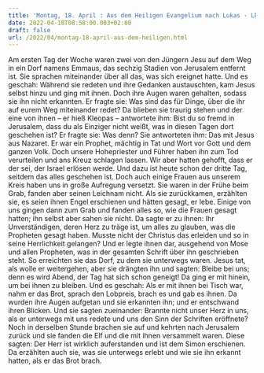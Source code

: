 ```yaml
---
title: 'Montag, 18. April : Aus dem Heiligen Evangelium nach Lukas - Lk 24,13-35.'
date: 2022-04-18T08:58:00.003+02:00
draft: false
url: /2022/04/montag-18-april-aus-dem-heiligen.html
---
```


Am ersten Tag der Woche waren zwei von den Jüngern Jesu auf dem Weg in ein Dorf namens Emmaus, das sechzig Stadien von Jerusalem entfernt ist. Sie sprachen miteinander über all das, was sich ereignet hatte. Und es geschah: Während sie redeten und ihre Gedanken austauschten, kam Jesus selbst hinzu und ging mit ihnen. Doch ihre Augen waren gehalten, sodass sie ihn nicht erkannten. Er fragte sie: Was sind das für Dinge, über die ihr auf eurem Weg miteinander redet? Da blieben sie traurig stehen und der eine von ihnen – er hieß Kleopas – antwortete ihm: Bist du so fremd in Jerusalem, dass du als Einziger nicht weißt, was in diesen Tagen dort geschehen ist? Er fragte sie: Was denn? Sie antworteten ihm: Das mit Jesus aus Nazaret. Er war ein Prophet, mächtig in Tat und Wort vor Gott und dem ganzen Volk. Doch unsere Hohepriester und Führer haben ihn zum Tod verurteilen und ans Kreuz schlagen lassen. Wir aber hatten gehofft, dass er der sei, der Israel erlösen werde. Und dazu ist heute schon der dritte Tag, seitdem das alles geschehen ist. Doch auch einige Frauen aus unserem Kreis haben uns in große Aufregung versetzt. Sie waren in der Frühe beim Grab, fanden aber seinen Leichnam nicht. Als sie zurückkamen, erzählten sie, es seien ihnen Engel erschienen und hätten gesagt, er lebe. Einige von uns gingen dann zum Grab und fanden alles so, wie die Frauen gesagt hatten; ihn selbst aber sahen sie nicht. Da sagte er zu ihnen: Ihr Unverständigen, deren Herz zu träge ist, um alles zu glauben, was die Propheten gesagt haben. Musste nicht der Christus das erleiden und so in seine Herrlichkeit gelangen? Und er legte ihnen dar, ausgehend von Mose und allen Propheten, was in der gesamten Schrift über ihn geschrieben steht. So erreichten sie das Dorf, zu dem sie unterwegs waren. Jesus tat, als wolle er weitergehen, aber sie drängten ihn und sagten: Bleibe bei uns; denn es wird Abend, der Tag hat sich schon geneigt! Da ging er mit hinein, um bei ihnen zu bleiben. Und es geschah: Als er mit ihnen bei Tisch war, nahm er das Brot, sprach den Lobpreis, brach es und gab es ihnen. Da wurden ihre Augen aufgetan und sie erkannten ihn; und er entschwand ihren Blicken. Und sie sagten zueinander: Brannte nicht unser Herz in uns, als er unterwegs mit uns redete und uns den Sinn der Schriften eröffnete? Noch in derselben Stunde brachen sie auf und kehrten nach Jerusalem zurück und sie fanden die Elf und die mit ihnen versammelt waren. Diese sagten: Der Herr ist wirklich auferstanden und ist dem Simon erschienen. Da erzählten auch sie, was sie unterwegs erlebt und wie sie ihn erkannt hatten, als er das Brot brach.